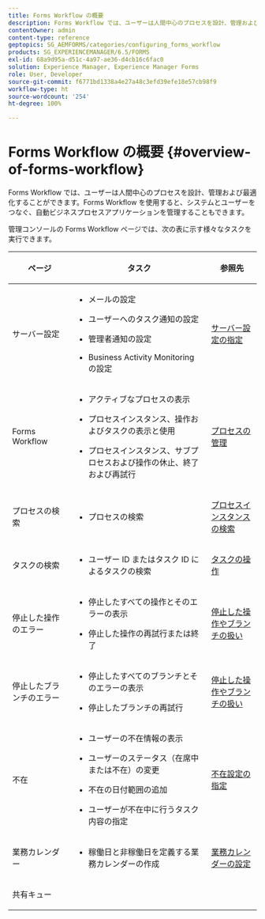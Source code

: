 ```yaml
---
title: Forms Workflow の概要
description: Forms Workflow では、ユーザーは人間中心のプロセスを設計、管理および最適化することができます。Forms Workflow を使用すると、システムとユーザーをつなぐ、自動ビジネスプロセスアプリケーションを管理することもできます。
contentOwner: admin
content-type: reference
geptopics: SG_AEMFORMS/categories/configuring_forms_workflow
products: SG_EXPERIENCEMANAGER/6.5/FORMS
exl-id: 68a9d95a-d51c-4a97-ae36-d4cb16c6fac0
solution: Experience Manager, Experience Manager Forms
role: User, Developer
source-git-commit: f6771bd1338a4e27a48c3efd39efe18e57cb98f9
workflow-type: ht
source-wordcount: '254'
ht-degree: 100%

---
```


# Forms Workflow の概要 {#overview-of-forms-workflow}

Forms Workflow では、ユーザーは人間中心のプロセスを設計、管理および最適化することができます。Forms Workflow を使用すると、システムとユーザーをつなぐ、自動ビジネスプロセスアプリケーションを管理することもできます。

管理コンソールの Forms Workflow ページでは、次の表に示す様々なタスクを実行できます。

<table>
 <thead>
  <tr>
   <th><p>ページ</p></th>
   <th><p>タスク</p></th>
   <th><p>参照先</p></th>
  </tr>
 </thead>
 <tbody>
  <tr>
   <td><p>サーバー設定</p></td>
   <td>
    <ul>
     <li><p>メールの設定</p></li>
     <li><p>ユーザーへのタスク通知の設定</p></li>
     <li><p>管理者通知の設定</p></li>
     <li><p>Business Activity Monitoring の設定 </p></li>
    </ul></td>
   <td><p><a href="/help/forms/using/admin-help/configuring-server-settings.md#configuring-server-settings">サーバー設定の指定</a></p></td>
  </tr>
  <tr>
   <td><p>Forms Workflow</p></td>
   <td>
    <ul>
     <li><p>アクティブなプロセスの表示</p></li>
     <li><p>プロセスインスタンス、操作およびタスクの表示と使用</p></li>
     <li><p>プロセスインスタンス、サブプロセスおよび操作の休止、終了および再試行</p></li>
    </ul></td>
   <td><p><a href="/help/forms/using/admin-help/processes.md#managing-processes">プロセスの管理</a></p></td>
  </tr>
  <tr>
   <td><p>プロセスの検索</p></td>
   <td>
    <ul>
     <li><p>プロセスの検索</p></li>
    </ul></td>
   <td><p><a href="/help/forms/using/admin-help/searching-process-instances.md#searching-for-process-instances">プロセスインスタンスの検索</a></p></td>
  </tr>
  <tr>
   <td><p>タスクの検索</p></td>
   <td>
    <ul>
     <li><p>ユーザー ID またはタスク ID によるタスクの検索</p></li>
    </ul></td>
   <td><p><a href="/help/forms/using/admin-help/tasks.md#working-with-tasks">タスクの操作</a></p></td>
  </tr>
  <tr>
   <td><p>停止した操作のエラー</p></td>
   <td>
    <ul>
     <li><p>停止したすべての操作とそのエラーの表示</p></li>
     <li><p>停止した操作の再試行または終了</p></li>
    </ul></td>
   <td><p><a href="/help/forms/using/admin-help/stalled-operations-branches.md#working-with-stalled-operations-and-branches">停止した操作やブランチの扱い</a></p></td>
  </tr>
  <tr>
   <td><p>停止したブランチのエラー</p></td>
   <td>
    <ul>
     <li><p>停止したすべてのブランチとそのエラーの表示</p></li>
     <li><p>停止したブランチの再試行</p></li>
    </ul></td>
   <td><p><a href="/help/forms/using/admin-help/stalled-operations-branches.md#working-with-stalled-operations-and-branches">停止した操作やブランチの扱い</a></p></td>
  </tr>
  <tr>
   <td><p>不在</p></td>
   <td>
    <ul>
     <li><p>ユーザーの不在情報の表示</p></li>
     <li><p>ユーザーのステータス（在席中または不在）の変更</p></li>
     <li><p>不在の日付範囲の追加 </p></li>
     <li><p>ユーザーが不在中に行うタスク内容の指定</p></li>
    </ul></td>
   <td><p><a href="/help/forms/using/admin-help/configuring-out-office-settings.md#configuring-out-of-office-settings">不在設定の指定</a></p></td>
  </tr>
  <tr>
   <td><p>業務カレンダー</p></td>
   <td>
    <ul>
     <li><p>稼働日と非稼働日を定義する業務カレンダーの作成</p></li>
    </ul></td>
   <td><p><a href="/help/forms/using/admin-help/configuring-business-calendars.md#configuring-business-calendars">業務カレンダーの設定</a></p></td>
  </tr>
  <tr>
   <td><p>共有キュー</p></td>
   <td><p></p></td>
   <td><p></p></td>
  </tr>
 </tbody>
</table>
